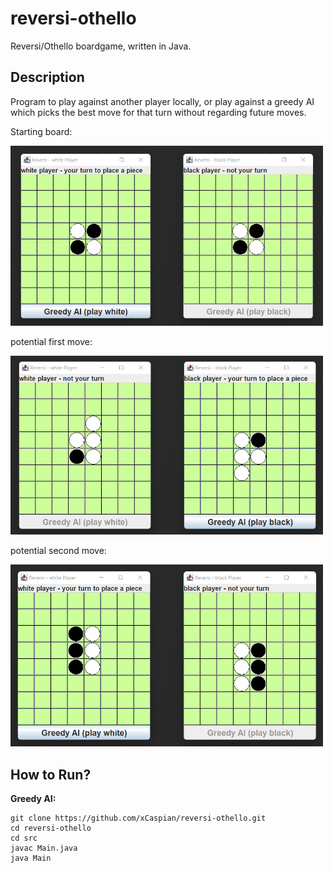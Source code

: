 # reversi-othello

Reversi/Othello boardgame, written in Java.

## Description

Program to play against another player locally, or play against a greedy AI which picks the best move for that turn without regarding future moves.

Starting board:

<img 
  src="assets/reversi-start.png"
  alt="starting board of reversi game"
  title="Reversi Board"
  width="500">
  
  potential first move:
  
  <img
  src="assets/reversi-first.png"
  alt="1st move of reversi game"
  title="Reversi Board"
  width="500">
  
  potential second move:
  
  <img
  src="assets/reversi-second.png"
  alt="2nd move of reversi game"
  title="Reversi Board"
  width="500">

## How to Run?

**Greedy AI:**
```
git clone https://github.com/xCaspian/reversi-othello.git
cd reversi-othello
cd src
javac Main.java
java Main
```
